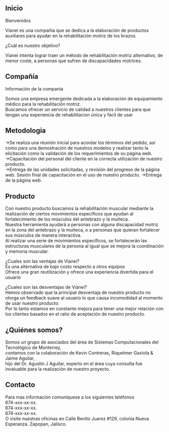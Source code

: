 ## Inicio
Bienvenidos<br>

Vianei es una compañía que se dedica a la elaboración de productos auxiliares para ayudar en la rehabilitación motriz de los brazos.<br>

¿Cuál es nuestro objetivo?<br>
	
Vianei intenta lograr traer un método de rehabilitación motriz alternativo, de menor coste, a personas que sufren de discapacidades motrices.


	

## Compañía
Información de la companía

Somos una empresa emergente dedicada a la elaboración de equipamiento médico para la rehabilitación motriz.<br>
Buscamos ofrecer un servicio de calidad a nuestros clientes para que tengan una experiencia de rehabilitacion única y fácil de usar<br>

## Metodologia

->Se realiza una reunión inicial para acordar los términos del pedido, así como para una demostración de nuestros modelos y realizar tanto la elicitación como la validación de los requerimientos de su página web.<br>
->Capacitación del personal del cliente en la correcta utilización de nuestro producto.<br>
->Entrega de las unidades solicitadas, y revisión del progreso de la página web. Sesión final de capacitación en el uso de nuestro producto.
->Entrega de la página web.<br>

## Producto

Con nuestro producto buscamos la rehabilitación muscular mediante la realización de ciertos movimientos específicos que ayudan al fortalecimiento de los músculos del antebrazo y la muñeca.<br>
Nuestra herramienta ayudará a personas con alguna discapacidad motriz en la zona del antebrazo y la muñeca, o a personas que quieran fortalecer sus músculos de manera interactiva.<br>
Al realizar una serie de movimientos específicos, se fortalecerán las estructuras musculares de la persona al igual que se mejora la coordinación y memoria muscular.<br>

¿Cuales son las ventajas de Vianei?<br>
	Es una alternativa de bajo costo respecto a otros equipos<br>
	Ofrece una gran reutilización y ofrece una experiencia divertida para el usuario<br>

¿Cuales son las desventajas de Vianei?<br>
	Hemos observado que la principal desventaja de nuestro producto no otorga un feedback suave al usuario lo que causa incomodidad al momento de usar nuestro producto.<br>
	Por lo tanto estamos en constante mejora para tener una mejor relación con los clientes basados en el ratio de aceptación de nuestro producto.<br>

## ¿Quiénes somos?

Somos un grupo de asociados del área de Sistemas Computacionales del Tecnológico de Monterrey,<br>
contamos con la colaboración de Kevin Contreras, Riquelmer Gaxiola & Jaime Aguilar,<br>
hijo del Dr. Agustín J Aguilar, experto en el área cuya consulta fue invaluable para la realización de nuestro proyecto.<br> 

## Contacto

Para mas información comuníquese a los siguientes teléfonos<br>
674-xxx-xx-xx.<br>
674-xxx-xx-xx.<br>
674-xxx-xx-xx.<br> 
O visite nuestras oficinas en Calle Benito Juarez #129, colonia Nueva Esperanza. Zapopan, Jalisco. <br>
